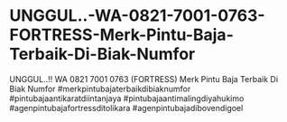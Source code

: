 # UNGGUL..-WA-0821-7001-0763-FORTRESS-Merk-Pintu-Baja-Terbaik-Di-Biak-Numfor
UNGGUL..!! WA 0821 7001 0763 (FORTRESS) Merk Pintu Baja Terbaik Di Biak Numfor   #merkpintubajaterbaikdibiaknumfor #pintubajaantikaratdiintanjaya #pintubajaantimalingdiyahukimo #agenpintubajafortressditolikara #agenpintubajadibovendigoel
